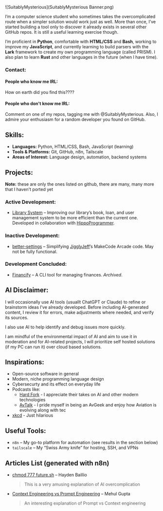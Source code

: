![SuitablyMysterious](SuitablyMysterious Banner.png)

I’m a computer science student who sometimes takes the overcomplicated route when a simpler solution would work just as well. More than once, I’ve started building a tool only to discover it already exists in several other GitHub repos. It is still a useful learning exercise though.

I’m proficient in **Python**, comfortable with **HTML/CSS** and **Bash**, working to improve my **JavaScript**, and currently learning to build parsers with the **Lark** framework to create my own programming language (called PRISM).
I also plan to learn **Rust** and other languages in the future (when I have time).

### Contact:

#### People who know me IRL:

How on earth did you find this????

#### People who don't know me IRL:

Comment on one of my repos, tagging me with @SuitablyMysterious. Also, I admire your enthusiasm for a random developer you found on GitHub.

## Skills:

- **Languages:** Python, HTML/CSS, Bash, JavaScript (learning)
- **Tools & Platforms:** Git, GitHub, n8n, Tailscale
- **Areas of Interest:** Language design, automation, backend systems

## Projects:

**Note:** these are only the ones listed on github, there are many, many more that I haven't ported yet

### Active Development:
- [Library System](https://github.com/The-CS-Nerds/Library-System) – Improving our library’s book, loan, and user management system to be more efficient than the current one. Developed in collaboration with [HippoProgrammer](https://github.com/HippoProgrammer).

### Inactive Development:
- [better-settings](https://github.com/SuitablyMysterious/better-settings) – Simplifying [JigglyJeff](https://github.com/JigglyJeff)’s MakeCode Arcade code. May not be fully functional.

### Development Concluded:
- [Financify](https://github.com/SuitablyMysterious/Financify) – A CLI tool for managing finances. *Archived*.

## AI Disclaimer:

I will occasionally use AI tools (usuallt ChatGPT or Claude) to refine or brainstorm ideas I’ve already developed. Before including AI-generated content, I review it for errors, make adjustments where needed, and verify its sources.  

I also use AI to help identify and debug issues more quickly.  

I am mindful of the environmental impact of AI and aim to use it in moderation and for AI-related projects, I will prioritize self hosted solutions (if my PC can run it) over cloud based solutions.

## Inspirations:

- Open-source software in general
- Modern, niche programming language design
- Cybersecurty and its effect on everyday life
- Podcasts like:
  - [Hard Fork](https://www.nytimes.com/column/hard-fork) - I appreciate their takes on AI and other modern technologies
  - [AvTalk](https://podcasts.apple.com/us/podcast/avtalk-aviation-podcast/id1215571407) - I pride myself in being an AvGeek and enjoy how Aviation is evolving along with tec
- [xkcd](https://xkcd.com/) - Just hilarious

## Useful Tools:

- `n8n` – My go-to platform for automation (see results in the section below)
- `tailscale` – My “Swiss Army knife” for hosting, SSH, and VPNs

## Articles List (generated with n8n)

- [chmod 777 future.sh](https://medium.com/@haydengpt/chmod-777-future-sh-645035b67419) – Hayden Baillio  
  > This is a very amusing explanation of AI overcomplication
- [Context Engineering vs Prompt Engineering](https://medium.com/data-science-in-your-pocket/context-engineering-vs-prompt-engineering-379e9622e19d) – Mehul Gupta  
  > An interesting explanation of Prompt vs Context engineering
